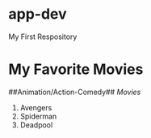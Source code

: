 # app-dev
My First Respository
# My Favorite Movies
##Animation/Action-Comedy##
*Movies*
1. Avengers
2. Spiderman
3. Deadpool
